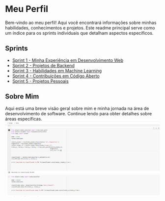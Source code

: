 # Meu Perfil

Bem-vindo ao meu perfil! Aqui você encontrará informações sobre minhas habilidades, conhecimentos e projetos. Este readme principal serve como um índice para os sprints individuais que detalham aspectos específicos.

## Sprints

- [Sprint 1 - Minha Experiência em Desenvolvimento Web](Sprint1/README.md)
- [Sprint 2 - Projetos de Backend](Sprint2/README.md)
- [Sprint 3 - Habilidades em Machine Learning](Sprint3/README.md)
- [Sprint 4 - Contribuições em Código Aberto](Sprint4/README.md)
- [Sprint 5 - Projetos Pessoais](Sprint5/README.md)

## Sobre Mim

Aqui está uma breve visão geral sobre mim e minha jornada na área de desenvolvimento de software. Continue lendo para obter detalhes sobre áreas específicas.
![Minha Foto](../images/capturar.png)
